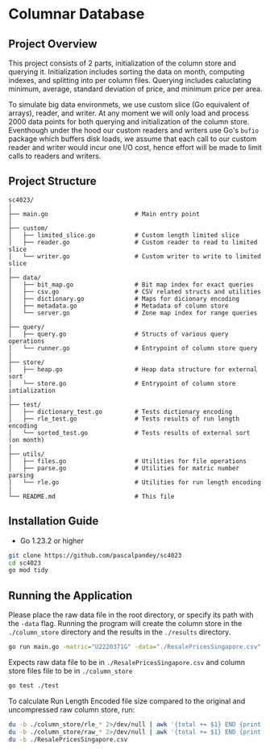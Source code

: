 # Columnar Database

## Project Overview

This project consists of 2 parts, initialization of the column store and querying it. Initialization includes sorting the data on month, computing indexes, and splitting into per column files. Querying includes caluclating minimum, average, standard deviation of price, and minimum price per area.

To simulate big data environmets, we use custom slice (Go equivalent of arrays), reader, and writer. At any moment we will only load and process 2000 data points for both querying and initialization of the column store. Eventhough under the hood our custom readers and writers use Go's `bufio` package which buffers disk loads, we assume that each call to our custom reader and writer would incur one I/O cost, hence effort will be made to limit calls to readers and writers.

## Project Structure

```
sc4023/
│
├── main.go                        # Main entry point
│
├── custom/
│   ├── limited_slice.go           # Custom length limited slice
│   ├── reader.go                  # Custom reader to read to limited slice
│   └── writer.go                  # Custom writer to write to limited slice
|
├── data/
│   ├── bit_map.go                 # Bit map index for exact queries
│   ├── csv.go                     # CSV related structs and utilities
│   ├── dictionary.go              # Maps for dicionary encoding
│   ├── metadata.go                # Metadata of column store
│   └── server.go                  # Zone map index for range queries
│
├── query/
│   ├── query.go                   # Structs of various query operations
│   └── runner.go                  # Entrypoint of column store query
|
├── store/
│   ├── heap.go                    # Heap data structure for external sort
│   └── store.go                   # Entrypoint of column store intialization
|
├── test/
│   ├── dictionary_test.go         # Tests dictionary encoding
│   ├── rle_test.go                # Tests results of run length encoding
│   └── sorted_test.go             # Tests results of external sort (on month)
|
├── utils/
│   ├── files.go                   # Utilities for file operations
│   ├── parse.go                   # Utilities for matric number parsing
│   └── rle.go                     # Utilities for run length encoding
|
└── README.md                      # This file
```

## Installation Guide

- Go 1.23.2 or higher

```bash
git clone https://github.com/pascalpandey/sc4023
cd sc4023
go mod tidy
```

## Running the Application

Please place the raw data file in the root directory, or specify its path with the `-data` flag. Running the program will create the column store in the `./column_store` directory and the results in the `./results` directory.

```bash
go run main.go -matric="U2220371G" -data="./ResalePricesSingapore.csv"
```

Expects raw data file to be in `./ResalePricesSingapore.csv` and column store files file to be in `./column_store`

```bash
go test ./test
```

To calculate Run Length Encoded file size compared to the original and uncompressed raw column store, run:

```bash
du -b ./column_store/rle_* 2>/dev/null | awk '{total += $1} END {print total}'
du -b ./column_store/raw_* 2>/dev/null | awk '{total += $1} END {print total}'
du -b ./ResalePricesSingapore.csv
```
